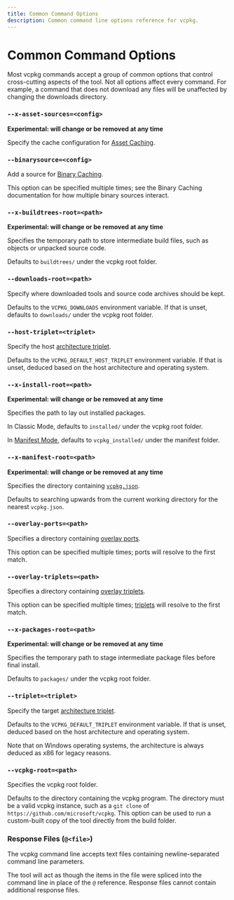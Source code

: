```yaml
---
title: Common Command Options
description: Common command line options reference for vcpkg.
---
```


# Common Command Options

Most vcpkg commands accept a group of common options that control cross-cutting aspects of the tool. Not all options affect every command. For example, a command that does not download any files will be unaffected by changing the downloads directory.

<a name="asset-sources"></a>

### `--x-asset-sources=<config>`

**Experimental: will change or be removed at any time**

Specify the cache configuration for [Asset Caching](../users/assetcaching.md).

<a name="binarysource"></a>

### `--binarysource=<config>`

Add a source for [Binary Caching](../users/binarycaching.md).

This option can be specified multiple times; see the Binary Caching documentation for how multiple binary sources interact.

<a name="buildtrees-root"></a>

### `--x-buildtrees-root=<path>`

**Experimental: will change or be removed at any time**

Specifies the temporary path to store intermediate build files, such as objects or unpacked source code.

Defaults to `buildtrees/` under the vcpkg root folder.

<a name="downloads-root"></a>

### `--downloads-root=<path>`

Specify where downloaded tools and source code archives should be kept.

Defaults to the `VCPKG_DOWNLOADS` environment variable. If that is unset, defaults to `downloads/` under the vcpkg root folder.

<a name="host-triplet"></a>

### `--host-triplet=<triplet>`

Specify the host [architecture triplet][triplets].

Defaults to the `VCPKG_DEFAULT_HOST_TRIPLET` environment variable. If that is unset, deduced based on the host architecture and operating system.

<a name="install-root"></a>

### `--x-install-root=<path>`

**Experimental: will change or be removed at any time**

Specifies the path to lay out installed packages.

In Classic Mode, defaults to `installed/` under the vcpkg root folder.

In [Manifest Mode](../users/manifests.md), defaults to `vcpkg_installed/` under the manifest folder.

<a name="manifest-root"></a>

### `--x-manifest-root=<path>`

**Experimental: will change or be removed at any time**

Specifies the directory containing [`vcpkg.json`](../users/manifests.md).

Defaults to searching upwards from the current working directory for the nearest `vcpkg.json`.

<a name="overlay-ports"></a>

### `--overlay-ports=<path>`

Specifies a directory containing [overlay ports](../users/registries.md#configuration-overlay-ports).

This option can be specified multiple times; ports will resolve to the first match.

<a name="overlay-triplets"></a>

### `--overlay-triplets=<path>`

Specifies a directory containing [overlay triplets](../examples/overlay-triplets-linux-dynamic.md).

This option can be specified multiple times; [triplets][] will resolve to the first match.

<a name="packages-root"></a>

### `--x-packages-root=<path>`

**Experimental: will change or be removed at any time**

Specifies the temporary path to stage intermediate package files before final install.

Defaults to `packages/` under the vcpkg root folder.

<a name="triplet"></a>

### `--triplet=<triplet>`

Specify the target [architecture triplet][triplets].

Defaults to the `VCPKG_DEFAULT_TRIPLET` environment variable. If that is unset, deduced based on the host architecture and operating system.

Note that on Windows operating systems, the architecture is always deduced as x86 for legacy reasons.

<a name="vcpkg-root"></a>

### `--vcpkg-root=<path>`

Specifies the vcpkg root folder.

Defaults to the directory containing the vcpkg program. The directory must be a valid vcpkg instance, such as a `git clone` of `https://github.com/microsoft/vcpkg`. This option can be used to run a custom-built copy of the tool directly from the build folder.

### Response Files (`@<file>`)

The vcpkg command line accepts text files containing newline-separated command line parameters.

The tool will act as though the items in the file were spliced into the command line in place of the `@` reference. Response files cannot contain additional response files.

[triplets]: ../users/triplets.md
